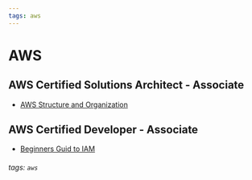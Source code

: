 ```yaml
---
tags: aws
---
```

AWS
===


AWS Certified Solutions Architect - Associate
---

- [AWS Structure and Organization](/LzPUkdE_SMeZwdy-LcuBXg)

AWS Certified Developer - Associate
---

- [Beginners Guid to IAM](/xIAaAzLVTbq06sJ4VhcbMg)


###### tags: `aws`
